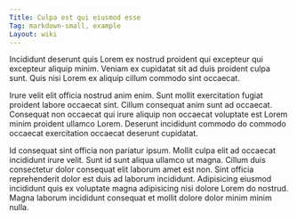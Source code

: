 ```yaml
---
Title: Culpa est qui eiusmod esse
Tag: markdown-small, example
Layout: wiki
---
```

Incididunt deserunt quis Lorem ex nostrud proident qui excepteur qui excepteur aliquip minim. Veniam ex cupidatat sit ad duis proident culpa sunt. Quis nisi Lorem ex aliquip cillum commodo sint occaecat.

Irure velit elit officia nostrud anim enim. Sunt mollit exercitation fugiat proident labore occaecat sint. Cillum consequat anim sunt ad occaecat. Consequat non occaecat qui irure aliquip non occaecat voluptate est Lorem minim proident ullamco Lorem. Deserunt incididunt commodo do commodo occaecat exercitation occaecat deserunt cupidatat.

Id consequat sint officia non pariatur ipsum. Mollit culpa elit ad occaecat incididunt irure velit. Sunt id sunt aliqua ullamco ut magna. Cillum duis consectetur dolor consequat elit laborum amet est non. Sint officia reprehenderit dolor est duis ad laborum incididunt. Adipisicing eiusmod incididunt quis ex voluptate magna adipisicing nisi dolore Lorem do nostrud. Magna laborum incididunt consequat et mollit dolore dolor minim minim nulla.